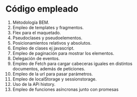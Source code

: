 # Código empleado


1. Métodología BEM.
2. Empleo de templates y fragmentos.
3. Flex para el maquetado.
4. Pseudoclases y pseudoelementos.
5. Posicionamientos relativos y absolutos.
6. Empleo de clases ej javascript.
7. Empleo de paginación para mostrar los elementos.
8. Delegación de eventos.
9. Empleo de Fetch para cargar cabeceras iguales en distintos documentos, además de peticiones.
10. Empleo de la url para pasar parámetros.
11. Empleo de localStorage y sessionstorage.
12. Uso de la APi history.
13. Empleo de funciones asíncronas junto con promesas